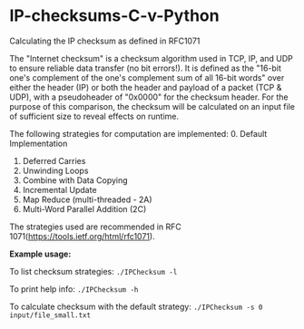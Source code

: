 # IP-checksums-C-v-Python
Calculating the IP checksum as defined in RFC1071 

The "Internet checksum" is a checksum algorithm used in TCP, IP, and UDP
to ensure reliable data transfer (no bit errors!). It is defined as the
"16-bit one's complement of the one's complement sum of all 16-bit words"
over either the header (IP) or both the header and payload of a packet (TCP & UDP), 
with a pseudoheader of "0x0000" for the checksum header. For the purpose of this
comparison, the checksum will be calculated on an input file of sufficient size
to reveal effects on runtime.

The following strategies for computation are implemented:
0. Default Implementation
1. Deferred Carries
2. Unwinding Loops
3. Combine with Data Copying
4. Incremental Update
5. Map Reduce (multi-threaded - 2A)
6. Multi-Word Parallel Addition (2C)

The strategies used are recommended in RFC 1071(https://tools.ietf.org/html/rfc1071).

**Example usage:**

To list checksum strategies:
        `./IPChecksum -l`
        
To print help info: 
        `./IPChecksum -h`
        
To calculate checksum with the default strategy:
        `./IPChecksum -s 0 input/file_small.txt`
        

